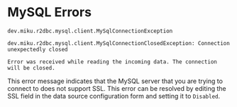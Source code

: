 # MySQL Errors

```
dev.miku.r2dbc.mysql.client.MySqlConnectionException
```

```
dev.miku.r2dbc.mysql.client.MySqlConnectionClosedException: Connection unexpectedly closed
```

```
Error was received while reading the incoming data. The connection will be closed.
```

This error message indicates that the MySQL server that you are trying to connect to does not support SSL. This error can be resolved by editing the SSL field in the data source configuration form and setting it to `Disabled`.
